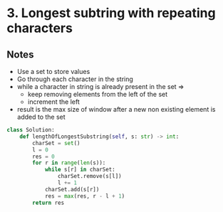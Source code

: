 # 3. Longest subtring with repeating characters

## Notes
- Use a set to store values
- Go through each character in the string
- while a character in string is already present in the set =>
  - keep removing elements from the left of the set
  - increment the left
- result is the max size of window after a new non existing element is added to the set

```python
class Solution:
    def lengthOfLongestSubstring(self, s: str) -> int:
        charSet = set()
        l = 0
        res = 0
        for r in range(len(s)):
            while s[r] in charSet:
                charSet.remove(s[l])
                l += 1
            charSet.add(s[r])
            res = max(res, r - l + 1)
        return res
```
